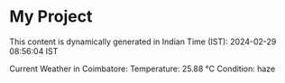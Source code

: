 # My Project

This content is dynamically generated in Indian Time (IST): 2024-02-29 08:56:04 IST


Current Weather in Coimbatore:
Temperature: 25.88 °C
Condition: haze
